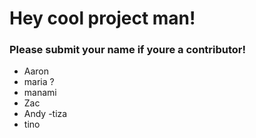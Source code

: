 # Hey cool project man!

### Please submit your name if youre a contributor!

- Aaron
- maria ?
- manami
- Zac
- Andy
-tiza
- tino
